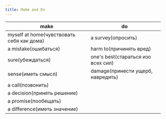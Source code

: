 ```yaml
---
title: Make and Do
---
```


|make|do|
|-|-|
|myself at home(чувствовать себя как дома)|a survey(опросить)|
|a mistake(ошибаться)|harm to(причинять вред)|
|sure(убеждаться)|one's best(стараться изо всех сил)|
|sense(иметь смысл)|damage(принести ущерб, навредить)|
|a call(позвонить)||
|a decision(принять решение)||
|a promise(пообещать)||
|a difference(иметь значение)||
